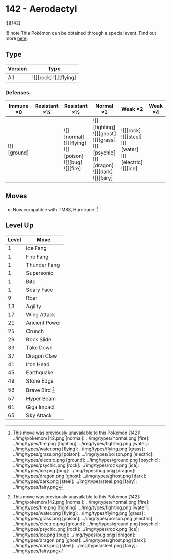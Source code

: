 # 142 - Aerodactyl
![][142]

!!! note
    This Pokémon can be obtained through a special event. Find out more [here](../../special_events/#fossil-pokemon).

## Type

Version | Type
---     | ---
All     | ![][rock]  ![][flying]

### Defenses

Immune ×0       | Resistant ×¼ | Resistant ×½                                                           | Normal ×1                                                                                               | Weak ×2                                                                | Weak ×4
---             | ---          | ---                                                                    | ---                                                                                                     | ---                                                                    | ---
![][ground]<br> | &nbsp;       | ![][normal]<br>![][flying]<br>![][poison]<br>![][bug]<br>![][fire]<br> | ![][fighting]<br>![][ghost]<br>![][grass]<br>![][psychic]<br>![][dragon]<br>![][dark]<br>![][fairy]<br> | ![][rock]<br>![][steel]<br>![][water]<br>![][electric]<br>![][ice]<br> | &nbsp;

## Moves

 - Now compatible with TM88, Hurricane. [^1]

## Level Up

Level | Move
---   | ---
1     | Ice Fang
1     | Fire Fang
1     | Thunder Fang
1     | Supersonic
1     | Bite
1     | Scary Face
9     | Roar
13    | Agility
17    | Wing Attack
21    | Ancient Power
25    | Crunch
29    | Rock Slide
33    | Take Down
37    | Dragon Claw
41    | Iron Head
45    | Earthquake
49    | Stone Edge
53    | Brave Bird [^1]
57    | Hyper Beam
61    | Giga Impact
65    | Sky Attack

[^1]: This move was previously unavailable to this Pokémon
[142]: ../img/pokemon/142.png
[normal]: ../img/types/normal.png
[fire]: ../img/types/fire.png
[fighting]: ../img/types/fighting.png
[water]: ../img/types/water.png
[flying]: ../img/types/flying.png
[grass]: ../img/types/grass.png
[poison]: ../img/types/poison.png
[electric]: ../img/types/electric.png
[ground]: ../img/types/ground.png
[psychic]: ../img/types/psychic.png
[rock]: ../img/types/rock.png
[ice]: ../img/types/ice.png
[bug]: ../img/types/bug.png
[dragon]: ../img/types/dragon.png
[ghost]: ../img/types/ghost.png
[dark]: ../img/types/dark.png
[steel]: ../img/types/steel.png
[fairy]: ../img/types/fairy.png
